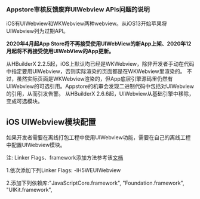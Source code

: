 ### Appstore审核反馈废弃UIWebview APIs问题的说明
iOS有UIWebview和WKWebview两种webview。从iOS13开始苹果将UIWebview列为过期API。

**2020年4月起App Store将不再接受使用UIWebView的新App上架、2020年12月起将不再接受使用UIWebView的App更新。**

从HBuilderX 2.2.5起，iOS上默认均已经是WKWebview，除非开发者手动在代码中指定要用UIWebview，否则实际渲染的页面都是在WKWebview里渲染的。
不过，虽然实际页面是WKWebview渲染的，但App底层引擎源码里仍然有UIWebview的可选引用。Appstore的机审会发现二进制代码中包括对UIWebview的引用，从而引发告警。
从HBuilderX 2.6.6起，UIWebview从基础引擎中移除，变成可选模块。

## iOS UIWebview模块配置 
 如果开发者需要在离线打包工程中使用UIWebview功能，需要在自己的离线工程中配置UIWebview模块。
 
注: Linker Flags、framework添加方法参考该[文档](/5PlusDocs/usemodule/iOSModuleConfig/common.md)

1.依次添加下列Linker Flags: -lH5WEUIWebview  
 
2.添加下列依赖库:"JavaScriptCore.framework",
 "Foundation.framework",
 "UIKit.framework",